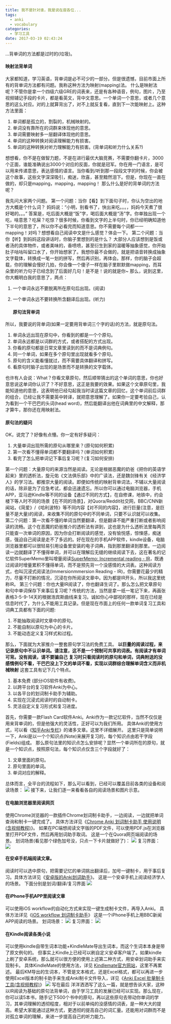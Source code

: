 ```yaml
---
title: 我不是针对谁，我是说在座各位...
tags:
  - anki
  - vocabulary
categories:
  - 学习工具
date: 2017-03-19 02:43:24
---
```


…背单词的方法都是过时的(垃圾)。

#### 映射法背单词

大家都知道，学习英语，背单词是必不可少的一部分。但是很遗憾，目前市面上所有的背单词方法都有问题。我称这种方法为映射(mapping)法。 什么是映射法呢？不管你是拿一个四级六级GRE的词表来，还是有各种语音，例句，图片，乃至视频辅记手段的卡片，都是看英文，背中文意思。一个单词一个意思，或者几个意思的这么对应。对的上就算背出了，对不上就反复看，直到下一次能映射上。这种方法里面：

1.  单词都是孤立的，割裂的，机械映射的。
2.  单词没有靠所在的词群来体现他的意思。
3.  单词需要映射多一层翻译体现他的意思。
4.  单词的这种转换对阅读理解能力有损害。
5.  单词的这种转换对听力理解能力有损害。(背单词和听力什么关系?)

想想看，你不是在做智力题，不是在进行最优大脑竞赛，不需要你翻卡片，3000个正面，谁能准确说出3000个对应的反面，你就是冠军。你在用一门语言，是可以用来传递意思，表达感情的语言。当你看到/听到那一段段文字的时候，你会被这个故事，这些文字深深吸引，痴迷，欣喜，甚至黯然泪下。但是，你现在一直在做的，却只是mapping，mapping，mapping！ 那么什么是好的背单词的方法呢？

<!-- more -->

我先问大家两个问题。 第一个问题：当你【看】到下面句子时，你认为空出的地方大概是个什么词？ 妈妈说：“小明，别看书了，快出来吃。。。，妈妈今天煮了很好喝的。。。” 答案是，吃后面大概是“饭”字，喝后面大概是“汤”字。你单独出现一个吃，啥意思？吃屎？吃惊？很多时候，你看到文字的上半句时，你已经明确知道他下半句的意思了，所以你不必看完而知道意思。你不需要每个词都一一mapping！对吗？想想看自己阅读中文是什么感觉？体会一下。 第二个问题：当你【听】到妈妈这段讲话时，你脑子里想到的是什么？ 大部分人应该想到是饭或者汤的具体物件，或者美味的，香喷喷，甚至衍生到家的温暖等抽象感觉，你开始肚子咕咕叫留口水了，你开始想家了。我想你最不会做的，就是把语音转换成抽象文字载体，转换成一笔一划的拼写，然后再识别，再体会。那样，你的脑子会超载，你的理解会慢好几拍，你会像一个傻子一样在脑子里默默做mapping，而耳朵里的听力句子已经念到了后面好几句！是不是！说的就是你~ 那么，说到这里，你大概明白我的意思了，两点：

1.  一个单词永远不要脱离所在原句后出现。(阅读)
2.  一个单词永远不要转换所含翻译后出现。(听力)
    
    #### 原句法背单词
    

所以，我要说的背单词(如果一定要用背单词三个字的话)的方法，就是原句法。

1.  单词永远出现在原句中，你看到的都是一个个原句。
2.  单词永远都是以词群的方式，或者搭配的方式出现。
3.  你看的原句都是日常文章里读到的而不是词典例句。
4.  同一个单词，如果在多个原句里出现就看多个原句。
5.  原句的含义能看懂就过，而不需要具体翻译和拼写。
6.  看原句时脑子出现的是场景而不是转换的文字载体。

也许有人会说：What？你看文章原句，然后顺带猜出的这个单词的意思，你也好意思说这单词你认识了？不好意思，这正是我要的效果。如果这个文章原句里，我能知道他的意思，这表明他已经勾起我当时读这篇文章的回忆，这个单词前后词群的组合，已经让我不需要英中转译，就把意思理解了。如果你一定要考验自己，认为看到一个干巴巴的头词(head word)，然后能翻译出他在词典里的中文解释，那才算牛，那你还在用映射法。

#### 原句法的疑问

OK，说完了？好像有点懵。你一定有好多疑问：

1.  大量单词出现所需的原句从哪里来？(原句如何积累)
2.  第一次看不懂得单词都不要翻译吗？(单词如何积累)
3.  看完了怎么把单词记下事后复习呢？(复习如何安排)

第一个问题：大量原句的来源当然是阅读。无论是根据恶魔的奶爸《把你的英语学起来》里的透析法，旋元佑《文法俱乐部》中的广读法，还是魏剑锋有关《经济学人》的学习法。都推崇大量的阅读。即便如传统的映射背单词法，不辅以大量阅读的话，除非是为了应急考试，都会迅速遗忘。所以你可以通过电脑浏览器，手机APP，亚马逊Kindle等不同的设备【通过不同的方式】，在自修课，地铁中，约会楼下等人时不同的场景【在不同的场景】，对Quora/Reddit社交网，BBC/CNN新闻站，《简爱》/《哈利波特》等不同内容【对不同的内容】，进行巨量(注意，是巨量不是大量)的阅读，来收集不同的原句中的不同单词，只要不认识就可以收集。 第二个问题：第一次看不懂的单词当然要翻译，但是翻译不能严重打断或者影响阅读的流畅。这个在恶魔的奶爸推介的透析法有讲到，这也是为什么透析法里每两页只能查一次单词的原因，因为你会打断阅读的感觉，没有愉悦感，惊悚感，痴迷感，强迫自己阅读是走不了多远的。好在现在的手机APP软件，kindle设备，电脑浏览器里都可以很轻易引用设备里安装的电子词典，指到那里翻译到那里。一边阅读一边就翻译了不懂得单词，并可以在理解后无缝的继续阅读下去，这在著名的记忆软件SuperMemo里叫增量阅读[SuperMemo: Incremental reading - IR](https://www.supermemo.com/help/read.htm)，既通过阅读时增量累积不懂得单词，而不是预先背一个没感情的大词表。这种阅读方式，也叫沉浸式阅读法(Immersionmmersion Reading - IR)，你需要花最少的精力，尽量不打断的情况，沉浸在你所阅读文章中。因为都是IR开头，所以我这里统称IR。 第三个问题：你也大量IR阅读了，你也翻译生词了。那么怎么把文章原句和句中单词保存下来事后复习呢？传统的方法，当然是拿一纸一笔记下来，再画张表格3-5-9-14天的根据浩宾斯曲线来复习。诚如你心中鄙视的那样，现在已经是信息时代了，为什么不能用工具记录。但是现在市面上的任何一款单词复习工具和词典工具都有下面的问题:

1.  不能抽取阅读时文章中的原句。
2.  不能自制以原句为中心的卡片。
3.  不能动态定义复习样式和过程。

那么，下面就为大家推介一整套原句学习法的免费工具。 **以巨量的阅读过程，来记录原句中不认识单词。请注意，这不是一个预制可共享的词表。有阅读才有单词可背。没有阅读，请不要骗自己** **复习时只看阅读时的原句和单词，词典附送的没感情例句不看，干巴巴没上下文的单词不看，实现以词群综合理解单词含义而非机械映射** 这套工具有记下几个特点。

1.  基本免费 (部分iOS软件有收费)。
2.  以跨平台的复习软件Anki为中心。
3.  以各平台的划词制卡助手为辅助。
4.  实现在沉浸式阅读时的自动制卡。
5.  灵活自定义复习形式和复习进度。

首先，你需要一款Flash Card软件Anki。Anki作为一款记忆软件，当然不仅仅是用来背单词的，但是他强大的灵活性，正好可以为我们所用。 具体Anki的使用方式，可以看《[知乎Anki专栏](https://zhuanlan.zhihu.com/-anki)》的诸多文章。这里不详细展开。 这里只是简单说明一下，Anki是以一个个知识点(Note)来展开复习的，每个知识点由若干字段(Fields)组成。 那么原句法里的知识点怎么安排呢？显然一个单词所在的原句，就是一个知识点，按照原句法，每个知识点仅含三个字段就好了：

1.  文章里面的原句。
2.  原句里面的单词。
3.  单词对应的解释。

总体而言，全平台的流程如下，那么可以看到，已经可以覆盖目前各类的设备和阅读场景： 
![](/images/sentence_vocab.png) 接下来，让我们逐一来看看各自的阅读场景和图片示意。

#### 在电脑浏览器里阅读网页

使用Chrome浏览器的一款插件Chrome划词制卡助手，一边阅读，一边就把单词查询和制卡一键完成了。 具体方法详见《[Chrome Anki 划词制卡助手 使用说明(含视频教程)](http://www.laohuang.net/20160817/anki-dict-helper-chrome-extension/)》。 如果在PC端想阅读文字版的PDF文件，可以使用PDF.js在浏览器里打开PDF文件，然后再用划词助手取词。 这是一个在Quora网页端阅读的场景。 
划词场景(看见那个绿色加号没，只点一下卡片就做好了)： 
![](/images/anki_helper_pc_01.png) 
复习界面： 
![](/images/iphone_02.png)

#### 在安卓手机端阅读文章。

阅读时可以选中原句，把需要记忆的单词挑出翻译后，加号一键制卡，用于事后复习。具体方法详见《[安卓版的Anki划词助手](https://zhuanlan.zhihu.com/p/25857322)》。 这是一个安卓手机上阅读经济学人的场景。
下面分别是划词/翻译/复习界面 
![](/images/android_01.jpg)

#### 在iPhone手机APP里阅读文章

可以使用iOS workflow的自动化方式来实现一键生成制卡文件，再导入Anki。 具体方法详见《[iOS workflow 划词制卡助手](http://www.laohuang.net/20170311/ios-workflow-dict-helper/)》 这是一个iPhone手机上用BBC新闻APP阅读的场景。 
划词场景： 
![](/images/anki_help_iphone_01.jpg) 
复习界面： 
![](/images/iphone_01.png)

#### 在Kindle阅读各类小说

可以使用kindle自带生词本功能+KindleMate导出生词本，而这个生词本本身是带了原文例句的。 但事实上Kindle上已经可以刷自定义安卓客户端了。如果kindle上刷了安卓系统，那么就可以很方便的使用上述第二种方式，用安卓划词助手来实现制卡。 具体KindleMate的使用方法，详见 [Kindlemate官方网站](http://kmate.me/cn/)，这里不再累述。 最后KM导出的生词本，不管是文本格式，还是Excel格式，都可以再进一步使用Excel版本的制卡助手来生成Anki制卡文件导入，详见《[Anki Excel 批量制卡工具(含视频教程)](http://www.laohuang.net/20160802/anki-excel-helper-tool/)》 ![](/images/anki-excel-tool-002.jpg) 写在最后 洋洋洒洒写了这么一篇，就是想告诉大家，这种以IR阅读为基础的原句法背单词，由于学习工具的发展已经可以实现。那么现在，你可以读5本书，随手记下500个书中的原句，再以这些原句去带动你单词的学习，其单词理解的透彻程度，相对于以前单纯的没感情的词表，是一种大大的提高。希望大家能通过这种方式，更透彻的提高自己的词汇量。还能用对词群而不是对孤立单词的理解，来进一步提高自己的听力能力。